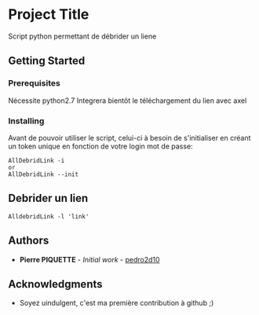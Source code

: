 # Project Title

Script python permettant de débrider un liene

## Getting Started

### Prerequisites

Nécessite python2.7
Integrera bientôt le téléchargement du lien avec axel

### Installing

Avant de pouvoir utiliser le script, celui-ci à besoin de s'initialiser en créant un token unique en fonction de votre login mot de passe:


```
AllDebridLink -i
or
AllDebridLink --init
```

## Debrider un lien

```
AlldebridLink -l 'link'
```

## Authors

* **Pierre PIQUETTE** - *Initial work* - [pedro2d10](https://github.com/pedro2d10)

## Acknowledgments

* Soyez uindulgent, c'est ma première contribution à github ;)
